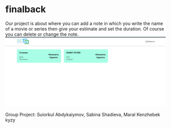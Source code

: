 # finalback

Our project is about where you can add a note in which you write the name of a movie or series then give your estimate and set the duration. Of course you can delete or change the note.
![alt text](Screenshots/cola.png)


Group Project: Suiorkul Abdykaiymov, Sabina Shadieva, Maral Kenzhebek kyzy
